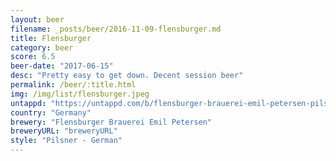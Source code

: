 ```yaml
---
layout: beer
filename: _posts/beer/2016-11-09-flensburger.md
title: Flensburger
category: beer
score: 6.5
beer-date: "2017-06-15"
desc: "Pretty easy to get down. Decent session beer"
permalink: /beer/:title.html
img: /img/list/flensburger.jpeg
untappd: "https://untappd.com/b/flensburger-brauerei-emil-petersen-pilsener/5311"
country: "Germany"
brewery: "Flensburger Brauerei Emil Petersen"
breweryURL: "breweryURL"
style: "Pilsner - German"
---
```

